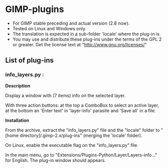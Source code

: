 GIMP-plugins
============

* For GIMP stable preceding and actual version (2.8 now).
* Tested on Linux and Windows only.
* The translation is expected in a sub-folder 'locale' where the plug-in is.
* You may use and distribute these plug-ins under the terms of the GPL 2 or greater.
 Get the license text at "http://www.gnu.org/licenses/" 


List of plug-ins
----------------
### info_layers.py : ###########################################################
  **Description**

  Display a window with (7 items) info on the selected layer.

  With three action buttons: at the top a ComboBox to select an active layer, at the bottom an 'Enter text' in 'layer-info' parasite and 'Save all' in a file.
  
  **Installation**
  
  From the archive, extract the "info_layers.py" file and the "locale" folder
to "[home directory]/.gimp-2.x/plug-ins" (merging the 'locale' folder).

  On Linux, enable the executable flag on the "info_layers.py" file.
  
  In the main menu, go to "Extensions/Plugins-Python/Layer/Layers-info..." for English. The plug-in window should appears.

